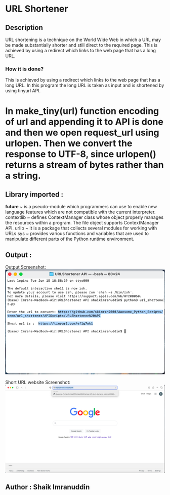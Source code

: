   
# URL Shortener


## Description

URL shortening is a technique on the World Wide Web in which a URL may be made substantially shorter and still direct to the required page. This is achieved by using a redirect which links to the web page that has a long URL.

### How it is done?

This is achieved by using a redirect which links to the web page that has a long URL.
In this program the long URL is taken as input and is shortened by using tinyurl API.
# In make_tiny(url) function encoding of url and appending it to API is done and then we open request_url using urlopen. Then we convert the response to UTF-8, since urlopen() returns a stream of bytes rather than a string.


## Library imported :

__future__  ~  is a pseudo-module which programmers can use to enable new language 					   features which are not compatible with the current interpreter.
contextlib  ~  defines ContextManager class whose object properly manages the resources 			   within a program. The file object supports ContextManager API.
urlib	    ~  It is a package that collects several modules for working with URLs
sys			~  provides various functions and variables that are used to manipulate 				   different parts of the Python runtime environment.


## Output :
Output Screenshot:
![Output Image](Images/output_ss.png)

Short URL website Screenshot:
![Website Image](Images/short_ss.png)


## Author : Shaik Imranuddin 



